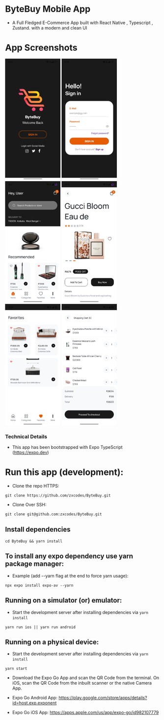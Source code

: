 # ByteBuy Mobile App

- A Full Fledged E-Commerce App built with React Native , Typescript , Zustand. with a modern and clean UI

# App Screenshots
<p align="left">
  <img src = "https://github.com/Jahinislit/ByteBuy/blob/main/assets/798ea788-70da-4ee2-be4a-d242f46ac0da.jpg" width="180' alt ="Welcome">
  <img src = "https://github.com/Jahinislit/ByteBuy/blob/main/assets/507ed542-6a89-4b51-b33d-2523993863c3.jpg" width="180" alt="Login">
  <img src="https://github.com/Jahinislit/ByteBuy/blob/main/assets/d36ec13b-d680-4dfe-99b5-6ae089d12368.jpg" width="180" alt="Home">
  <img src="https://github.com/Jahinislit/ByteBuy/blob/main/assets/1d57e3a5-77ff-4b04-abfd-9c25d432ea9c.jpg" width="180" alt="Product Details">
  <img src="https://github.com/Jahinislit/ByteBuy/blob/main/assets/cd636468-93b2-4159-8be0-c329507e85cc.jpg" width="180" alt="Fav">
  <img src="https://github.com/Jahinislit/ByteBuy/blob/main/assets/51b8283b-20cc-4598-b054-6abf93a203fb.jpg" width="180" alt="Cart">
</p>

### Technical Details

- This app has been bootstrapped with Expo TypeScript (https://expo.dev)

# Run this app (development):

- Clone the repo HTTPS:

```
git clone https://github.com/zxcodes/ByteBuy.git

```

- Clone Over SSH:

```
git clone git@github.com:zxcodes/ByteBuy.git
```

## Install dependencies

```
cd ByteBuy && yarn install
```

## To install any expo dependency use yarn package manager:

- Example (add --yarn flag at the end to force yarn usage):

```
npx expo install expo-av --yarn
```

## Running on a simulator (or) emulator:

- Start the development server after installing dependencies via `yarn install`

```
yarn run ios || yarn run android
```

## Running on a physical device:

- Start the development server after installing dependencies via `yarn install`

```
yarn start
```

- Download the Expo Go App and scan the QR Code from the terminal. On iOS, scan the QR Code from the inbuilt scanner or the native Camera App.

- Expo Go Android App: https://play.google.com/store/apps/details?id=host.exp.exponent

- Expo Go iOS App: https://apps.apple.com/us/app/expo-go/id982107779
